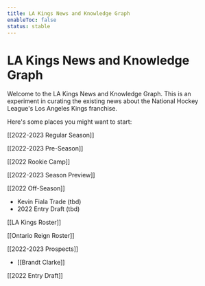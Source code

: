 ```yaml
---
title: LA Kings News and Knowledge Graph
enableToc: false
status: stable
---
```



# LA Kings News and Knowledge Graph

Welcome to the LA Kings News and Knowledge Graph. This is an experiment in curating the existing news about the National Hockey League's Los Angeles Kings franchise.

Here's some places you might want to start:

[[2022-2023 Regular Season]]

[[2022-2023 Pre-Season]]

[[2022 Rookie Camp]]

[[2022-2023 Season Preview]]

[[2022 Off-Season]]
- Kevin Fiala Trade (tbd)
- 2022 Entry Draft (tbd)

[[LA Kings Roster]]

[[Ontario Reign Roster]]


[[2022-2023 Prospects]]
- [[Brandt Clarke]]

[[2022 Entry Draft]]

